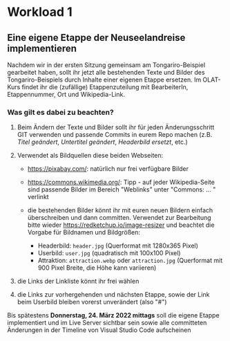 # Workload 1

## Eine eigene Etappe der Neuseelandreise implementieren

Nachdem wir in der ersten Sitzung gemeinsam am Tongariro-Beispiel gearbeitet haben, sollt ihr jetzt alle bestehenden Texte und Bilder des Tongariro-Beispiels durch Inhalte einer eigenen Etappe ersetzen. Im OLAT-Kurs findet ihr die (zufällige) Etappenzuteilung mit BearbeiterIn, Etappennummer, Ort und Wikipedia-Link.

### Was gilt es dabei zu beachten?

1. Beim Ändern der Texte und Bilder sollt ihr für jeden Änderungsschritt GIT verwenden und passende Commits in eurem Repo machen (z.B. *Titel geändert*, *Untertitel geändert*, *Headerbild ersetzt*, etc.)

2. Verwendet als Bildquellen diese beiden Webseiten:

    * <https://pixabay.com/>: natürlich nur frei verfügbare Bilder
    * <https://commons.wikimedia.org/>: Tipp - auf jeder Wikipedia-Seite sind passende Bilder im Bereich "Weblinks" unter "Commons: ... " verlinkt

    * die bestehenden Bilder könnt ihr mit euren neuen Bildern einfach überschreiben und dann committen. Verwendet zur Bearbeitung bitte wieder <https://redketchup.io/image-resizer> und beachtet die Vorgabe für Bildnamen und Bildgrößen:

        * Headerbild: `header.jpg` (Querformat mit 1280x365 Pixel)
        * Userbild: `user.jpg` (quadratisch mit 100x100 Pixel)
        * Attraktion: `attraction.webp` oder `attraction.jpg` (Querformat mit 900 Pixel Breite, die Höhe kann variieren)

3. die Links der Linkliste könnt ihr frei wählen

4. die Links zur vorhergehenden und nächsten Etappe, sowie der Link beim Userbild bleiben vorerst unverändert (also "#")

Bis spätestens **Donnerstag, 24. März 2022 mittags** soll die eigene Etappe implementiert und im Live Server sichtbar sein sowie alle committeten Änderungen in der Timeline von Visual Studio Code aufscheinen
